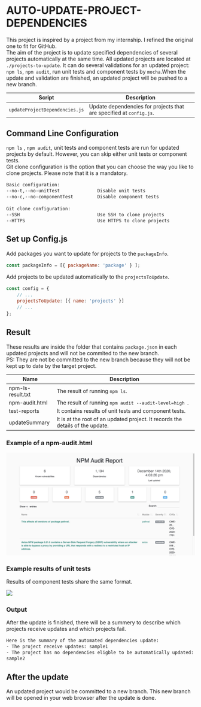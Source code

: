# AUTO-UPDATE-PROJECT-DEPENDENCIES #

This project is inspired by a project from my internship. I refined the original one to fit for GitHub.<br>
The aim of the project is to update specified dependencies of several projects automatically at the same time. All updated projects are located at `./projects-to-update`.
It can do several validations for an updated project: `npm ls`, `npm audit`, run unit tests and component tests by `mocha`.When the update and validation are finished, an updated project will be pushed to a new branch.

Script | Description
--- | ---
`updateProjectDependencies.js` | Update dependencies for projects that are specified at `config.js`.

## Command Line Configuration ##
`npm ls` , `npm audit`, unit tests and component tests are run for updated projects by default.
However, you can skip either unit tests or component tests.<br>
Git clone configuration is the option that you can choose the way you like to clone projects. Please note that it is a mandatory.  

````
Basic configuration:
--no-t,--no-unitTest              Disable unit tests
--no-c,--no-componentTest         Disable component tests

Git clone configuration:
--SSH                             Use SSH to clone projects
--HTTPS                           Use HTTPS to clone projects

````

## Set up Config.js ##
Add packages you want to update for projects to the `packageInfo`.
```javascript
const packageInfo = [{ packageName: 'package' } ];
```
Add projects to be updated automatically to the `projectsToUpdate`.
```javascript
const config = {
    // ...
    projectsToUpdate: [{ name: 'projects' }]
    // ...
};
```

## Result ##
These results are inside the folder that contains `package.json` in each updated projects and will not be commited to the new branch. <br> 
PS: They are not be committed to the new branch because they will not be kept up to date by the target project.

Name | Description
--- | ---
npm-ls-result.txt|The result of running `npm ls`.
npm-audit.html|The result of running `npm audit --audit-level=high `. 
test-reports|It contains results of unit tests and component tests.
updateSummary|It is at the root of an updated project. It records the details of the update.

### Example of a npm-audit.html

![](documentation/npm-audit.jpeg)

### Example results of unit tests
Results of component tests share the same format.

![](documentation/)

### Output

After the update is finished, there will be a summery to describe which projects receive updates and which projects fail.

```
Here is the summary of the automated dependencies update:
- The project receive updates: sample1
- The project has no dependencies eligble to be automatically updated: sample2

```

## After the update
An updated project would be committed to a new branch. This new branch will be opened in your web browser after the update is done.






